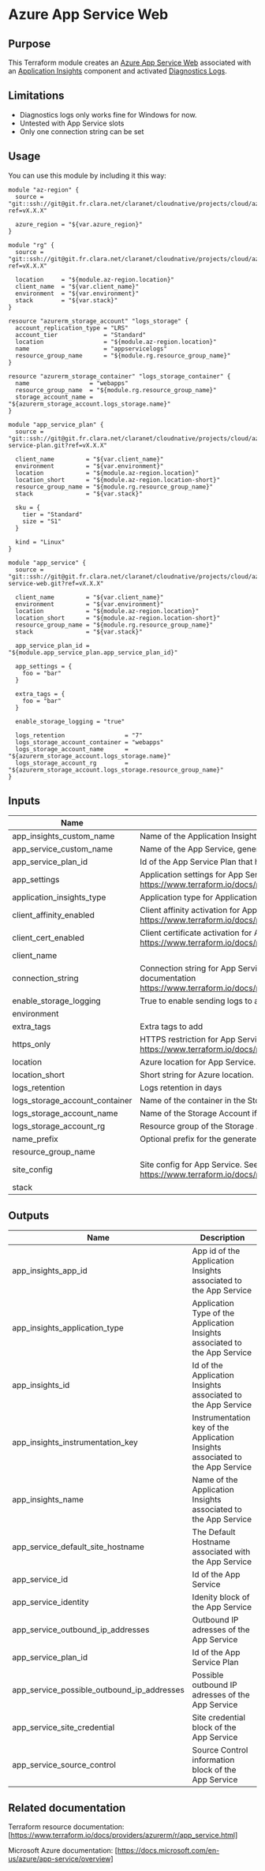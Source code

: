 # Azure App Service Web

## Purpose
This Terraform module creates an [Azure App Service Web](https://docs.microsoft.com/en-us/azure/app-service/overview) 
associated with an [Application Insights](https://docs.microsoft.com/en-us/azure/azure-monitor/app/app-insights-overview) 
component and activated [Diagnostics Logs](https://docs.microsoft.com/en-us/azure/app-service/troubleshoot-diagnostic-logs).

## Limitations
* Diagnostics logs only works fine for Windows for now.
* Untested with App Service slots
* Only one connection string can be set

## Usage
You can use this module by including it this way:
```
module "az-region" {
  source = "git::ssh://git@git.fr.clara.net/claranet/cloudnative/projects/cloud/azure/terraform/modules/regions.git?ref=vX.X.X"

  azure_region = "${var.azure_region}"
}

module "rg" {
  source = "git::ssh://git@git.fr.clara.net/claranet/cloudnative/projects/cloud/azure/terraform/modules/rg.git?ref=vX.X.X"

  location     = "${module.az-region.location}"
  client_name  = "${var.client_name}"
  environment  = "${var.environment}"
  stack        = "${var.stack}"
}

resource "azurerm_storage_account" "logs_storage" {
  account_replication_type = "LRS"
  account_tier             = "Standard"
  location                 = "${module.az-region.location}"
  name                     = "appservicelogs"
  resource_group_name      = "${module.rg.resource_group_name}"
}

resource "azurerm_storage_container" "logs_storage_container" {
  name                 = "webapps"
  resource_group_name  = "${module.rg.resource_group_name}"
  storage_account_name = "${azurerm_storage_account.logs_storage.name}"
}

module "app_service_plan" {
  source = "git::ssh://git@git.fr.clara.net/claranet/cloudnative/projects/cloud/azure/terraform/modules/app-service-plan.git?ref=vX.X.X"

  client_name         = "${var.client_name}"
  environment         = "${var.environment}"
  location            = "${module.az-region.location}"
  location_short      = "${module.az-region.location-short}"
  resource_group_name = "${module.rg.resource_group_name}"
  stack               = "${var.stack}"

  sku = {
    tier = "Standard"
    size = "S1"
  }

  kind = "Linux"
}

module "app_service" {
  source = "git::ssh://git@git.fr.clara.net/claranet/cloudnative/projects/cloud/azure/terraform/features/app-service-web.git?ref=vX.X.X"

  client_name         = "${var.client_name}"
  environment         = "${var.environment}"
  location            = "${module.az-region.location}"
  location_short      = "${module.az-region.location-short}"
  resource_group_name = "${module.rg.resource_group_name}"
  stack               = "${var.stack}"

  app_service_plan_id = "${module.app_service_plan.app_service_plan_id}"

  app_settings = {
    foo = "bar"
  }

  extra_tags = {
    foo = "bar"
  }

  enable_storage_logging = "true"

  logs_retention                 = "7"
  logs_storage_account_container = "webapps"
  logs_storage_account_name      = "${azurerm_storage_account.logs_storage.name}"
  logs_storage_account_rg        = "${azurerm_storage_account.logs_storage.resource_group_name}"
}
```

## Inputs

| Name | Description | Type | Default | Required |
|------|-------------|:----:|:-----:|:-----:|
| app\_insights\_custom\_name | Name of the Application Insights, generated if not set. | string | `""` | no |
| app\_service\_custom\_name | Name of the App Service, generated if not set. | string | `""` | no |
| app\_service\_plan\_id | Id of the App Service Plan that hosts the App Service | string | n/a | yes |
| app\_settings | Application settings for App Service. See documentation https://www.terraform.io/docs/providers/azurerm/r/app_service.html#app_settings | map | `<map>` | no |
| application\_insights\_type | Application type for Application Insights resource | string | `"Web"` | no |
| client\_affinity\_enabled | Client affinity activation for App Service. See documentation https://www.terraform.io/docs/providers/azurerm/r/app_service.html#client_affinity_enabled | string | `"false"` | no |
| client\_cert\_enabled | Client certificate activation for App Service. See documentation https://www.terraform.io/docs/providers/azurerm/r/app_service.html#client_cert_enabled | string | `"false"` | no |
| client\_name |  | string | n/a | yes |
| connection\_string | Connection string for App Service (could have only one due to Terraform limitation). See documentation https://www.terraform.io/docs/providers/azurerm/r/app_service.html#connection_string | map | `<map>` | no |
| enable\_storage\_logging | True to enable sending logs to a blob storage | string | `"true"` | no |
| environment |  | string | n/a | yes |
| extra\_tags | Extra tags to add | map | `<map>` | no |
| https\_only | HTTPS restriction for App Service. See documentation https://www.terraform.io/docs/providers/azurerm/r/app_service.html#https_only | string | `"false"` | no |
| location | Azure location for App Service. | string | n/a | yes |
| location\_short | Short string for Azure location. | string | n/a | yes |
| logs\_retention | Logs retention in days | string | `"30"` | no |
| logs\_storage\_account\_container | Name of the container in the Storage Account if storage logging is enabled | string | `"webapps"` | no |
| logs\_storage\_account\_name | Name of the Storage Account if storage logging is enabled | string | `""` | no |
| logs\_storage\_account\_rg | Resource group of the Storage Account if storage logging is enabled | string | `""` | no |
| name\_prefix | Optional prefix for the generated name | string | `""` | no |
| resource\_group\_name |  | string | n/a | yes |
| site\_config | Site config for App Service. See documentation https://www.terraform.io/docs/providers/azurerm/r/app_service.html#site_config | map | `<map>` | no |
| stack |  | string | n/a | yes |

## Outputs

| Name | Description |
|------|-------------|
| app\_insights\_app\_id | App id of the Application Insights associated to the App Service |
| app\_insights\_application\_type | Application Type of the Application Insights associated to the App Service |
| app\_insights\_id | Id of the Application Insights associated to the App Service |
| app\_insights\_instrumentation\_key | Instrumentation key of the Application Insights associated to the App Service |
| app\_insights\_name | Name of the Application Insights associated to the App Service |
| app\_service\_default\_site\_hostname | The Default Hostname associated with the App Service |
| app\_service\_id | Id of the App Service |
| app\_service\_identity | Idenity block of the App Service |
| app\_service\_outbound\_ip\_addresses | Outbound IP adresses of the App Service |
| app\_service\_plan\_id | Id of the App Service Plan |
| app\_service\_possible\_outbound\_ip\_addresses | Possible outbound IP adresses of the App Service |
| app\_service\_site\_credential | Site credential block of the App Service |
| app\_service\_source\_control | Source Control information block of the App Service |

## Related documentation
Terraform resource documentation: [https://www.terraform.io/docs/providers/azurerm/r/app_service.html]

Microsoft Azure documentation: [https://docs.microsoft.com/en-us/azure/app-service/overview]
